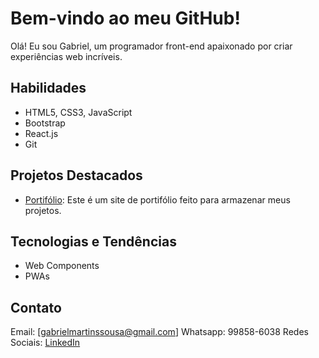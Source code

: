 # Bem-vindo ao meu GitHub!

Olá! Eu sou Gabriel, um programador front-end apaixonado por criar experiências web incríveis.

## Habilidades
- HTML5, CSS3, JavaScript
- Bootstrap
- React.js
- Git

## Projetos Destacados
- [Portifólio](https://vaconer.github.io/portifolio/): Este é um site de portifólio feito para armazenar meus projetos.

## Tecnologias e Tendências
- Web Components
- PWAs

## Contato
Email: [gabrielmartinssousa@gmail.com]
Whatsapp: 99858-6038
Redes Sociais: [LinkedIn](https://www.linkedin.com/in/gabriel-martins-3b76b122a/) 
